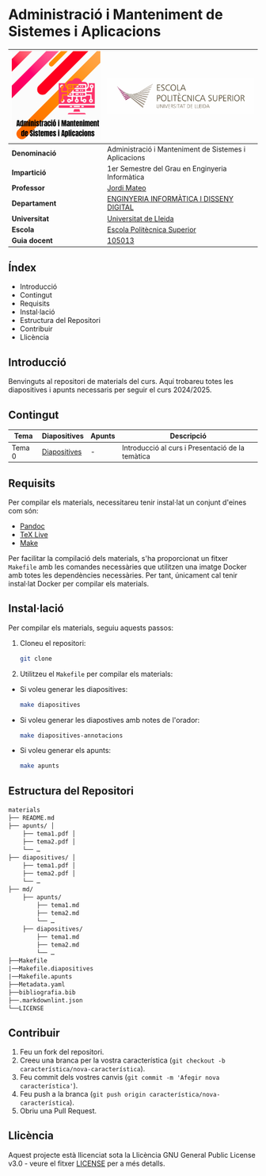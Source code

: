 # Administració i Manteniment de Sistemes i Aplicacions

|![](figs/logo.png)              |   ![](figs/institute.png)              |
|-----------------|-----------------|
| **Denominació** | Administració i Manteniment de Sistemes i Aplicacions |
| **Impartició**  | 1er Semestre del Grau en Enginyeria Informàtica |
| **Professor**   | [Jordi Mateo](mailto:jordi.mateo@udl.cat) |
| **Departament** | [ENGINYERIA INFORMÀTICA I DISSENY DIGITAL]([https://dd](https://deidd.udl.cat/ca/))  |
| **Universitat** | [Universitat de Lleida](https://www.udl.cat) |
| **Escola**      | [Escola Politècnica Superior](https://www.eps.udl.cat) |
| **Guia docent** | [105013](https://guiadocent.udl.cat/html/2024-25_105013) |

## Índex

- Introducció
- Contingut
- Requisits
- Instal·lació
- Estructura del Repositori
- Contribuir
- Llicència

## Introducció

Benvinguts al repositori de materials del curs. Aquí trobareu totes les diapositives i apunts necessaris per seguir el curs 2024/2025.

## Contingut

|Tema|Diapositives|Apunts|Descripció|
|----|------------|------|----------|
|Tema 0| [Diapositives](diapositives/AMSA_tema0.pdf) | - | Introducció al curs i Presentació de la temàtica |

## Requisits

Per compilar els materials, necessitareu tenir instal·lat un conjunt d'eines com són:

- [Pandoc](https://pandoc.org/)
- [TeX Live](https://www.tug.org/texlive/)
- [Make](https://www.gnu.org/software/make/)

Per facilitar la compilació dels materials, s'ha proporcionat un fitxer `Makefile` amb les comandes necessàries que utilitzen una imatge Docker amb totes les dependències necessàries. Per tant, únicament cal tenir instal·lat Docker per compilar els materials.

## Instal·lació

Per compilar els materials, seguiu aquests passos:

1. Cloneu el repositori:

    ```bash
    git clone
    ```

2. Utilitzeu el `Makefile` per compilar els materials:

- Si voleu generar les diapositives:

    ```bash
    make diapositives
    ```

- Si voleu generar les diapostives amb notes de l'orador:

    ```bash
    make diapositives-annotacions
    ```

- Si voleu generar els apunts:

    ```bash
    make apunts
    ```

## Estructura del Repositori

```text
materials
├── README.md 
├── apunts/ │ 
    ├── tema1.pdf │ 
    ├── tema2.pdf │ 
    └── … 
├── diapositives/ │ 
    ├── tema1.pdf │ 
    ├── tema2.pdf │ 
    └── … 
├── md/
    ├── apunts/
        ├── tema1.md
        ├── tema2.md
        └── …
    ├── diapositives/
        ├── tema1.md
        ├── tema2.md
        └── …
├──Makefile
|──Makefile.diapositives
|──Makefile.apunts
├──Metadata.yaml
├──bibliografia.bib
├──.markdownlint.json
└──LICENSE
```

## Contribuir

1. Feu un fork del repositori.
2. Creeu una branca per la vostra característica (`git checkout -b característica/nova-característica`).
3. Feu commit dels vostres canvis (`git commit -m 'Afegir nova característica'`).
4. Feu push a la branca (`git push origin característica/nova-característica`).
5. Obriu una Pull Request.

## Llicència

Aquest projecte està llicenciat sota la Llicència  GNU General Public License v3.0 - veure el fitxer [LICENSE](LICENSE) per a més detalls.

